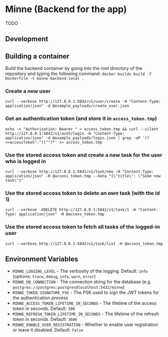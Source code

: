 # Minne (Backend for the app)
TODO

## Development
## Building a container
Build the backend container by going into the root directory of the repository and typing the following command:
`docker buildx build -f Dockerfile -t minne-backend:local .`

### Create a new user
`curl --verbose http://127.0.0.1:5842/v1/user/create -H "Content-Type: application/json" -d @example_payloads/create_user.json`

### Get an authentication token (and store it in `access_token.tmp`)
`echo -n "Authorization: Bearer " > access_token.tmp && curl --silent http://127.0.0.1:5842/v1/auth/login -H "Content-Type: application/json" -d @example_payloads/login.json | grep -oP '(?<=accessToken":")[^"]*' >> access_token.tmp`

### Use the stored access token and create a new task for the user who is logged in
`curl --verbose http://127.0.0.1:5842/v1/task/new -H "Content-Type: application/json" -H @access_token.tmp --data "{\"title\": \"Some new task\"}"`

### Use the stored access token to delete an own task (with the id 1)
`curl --verbose -XDELETE http://127.0.0.1:5842/v1/task/1 -H "Content-Type: application/json" -H @access_token.tmp`

### Use the stored access token to fetch all tasks of the logged-in user
`curl --verbose http://127.0.0.1:5842/v1/task/list -H @access_token.tmp`

## Environment Variables
- `MINNE_LOGGING_LEVEL` - The verbosity of the logging. Default: `info` (options: `trace`, `debug`, `info`, `warn`, `error`)
- `MINNE_DB_CONNECTION` - The connection string for the database (e.g. `postgres://postgres:postgres@localhost:5432/minne`)
- `MINNE_TOKEN_SIGNATURE_PSK` - The PSK used to sign the JWT tokens for the authentication process
- `MINNE_ACCESS_TOKEN_LIFETIME_IN_SECONDS` - The lifetime of the access token in seconds. Default: `300`
- `MINNE_REFRESH_TOKEN_LIFETIME_IN_SECONDS` - The lifetime of the refresh token in seconds. Default: `3600`
- `MINNE_ENABLE_USER_REGISTRATION` - Whether to enable user registration or leave it disabled. Default: `false`